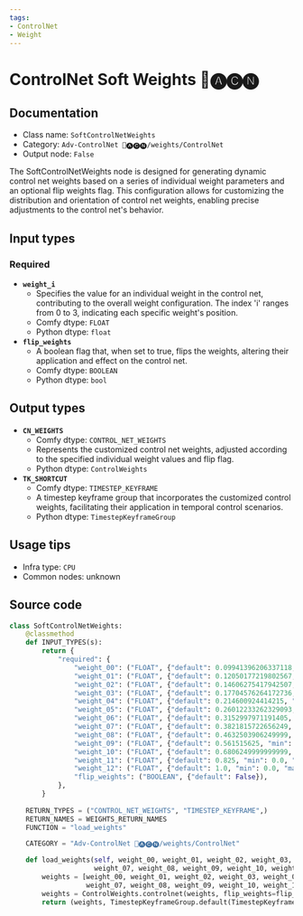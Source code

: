 ```yaml
---
tags:
- ControlNet
- Weight
---
```


# ControlNet Soft Weights 🛂🅐🅒🅝
## Documentation
- Class name: `SoftControlNetWeights`
- Category: `Adv-ControlNet 🛂🅐🅒🅝/weights/ControlNet`
- Output node: `False`

The SoftControlNetWeights node is designed for generating dynamic control net weights based on a series of individual weight parameters and an optional flip weights flag. This configuration allows for customizing the distribution and orientation of control net weights, enabling precise adjustments to the control net's behavior.
## Input types
### Required
- **`weight_i`**
    - Specifies the value for an individual weight in the control net, contributing to the overall weight configuration. The index 'i' ranges from 0 to 3, indicating each specific weight's position.
    - Comfy dtype: `FLOAT`
    - Python dtype: `float`
- **`flip_weights`**
    - A boolean flag that, when set to true, flips the weights, altering their application and effect on the control net.
    - Comfy dtype: `BOOLEAN`
    - Python dtype: `bool`
## Output types
- **`CN_WEIGHTS`**
    - Comfy dtype: `CONTROL_NET_WEIGHTS`
    - Represents the customized control net weights, adjusted according to the specified individual weight values and flip flag.
    - Python dtype: `ControlWeights`
- **`TK_SHORTCUT`**
    - Comfy dtype: `TIMESTEP_KEYFRAME`
    - A timestep keyframe group that incorporates the customized control weights, facilitating their application in temporal control scenarios.
    - Python dtype: `TimestepKeyframeGroup`
## Usage tips
- Infra type: `CPU`
- Common nodes: unknown


## Source code
```python
class SoftControlNetWeights:
    @classmethod
    def INPUT_TYPES(s):
        return {
            "required": {
                "weight_00": ("FLOAT", {"default": 0.09941396206337118, "min": 0.0, "max": 10.0, "step": 0.001}, ),
                "weight_01": ("FLOAT", {"default": 0.12050177219802567, "min": 0.0, "max": 10.0, "step": 0.001}, ),
                "weight_02": ("FLOAT", {"default": 0.14606275417942507, "min": 0.0, "max": 10.0, "step": 0.001}, ),
                "weight_03": ("FLOAT", {"default": 0.17704576264172736, "min": 0.0, "max": 10.0, "step": 0.001}, ),
                "weight_04": ("FLOAT", {"default": 0.214600924414215, "min": 0.0, "max": 10.0, "step": 0.001}, ),
                "weight_05": ("FLOAT", {"default": 0.26012233262329093, "min": 0.0, "max": 10.0, "step": 0.001}, ),
                "weight_06": ("FLOAT", {"default": 0.3152997971191405, "min": 0.0, "max": 10.0, "step": 0.001}, ),
                "weight_07": ("FLOAT", {"default": 0.3821815722656249, "min": 0.0, "max": 10.0, "step": 0.001}, ),
                "weight_08": ("FLOAT", {"default": 0.4632503906249999, "min": 0.0, "max": 10.0, "step": 0.001}, ),
                "weight_09": ("FLOAT", {"default": 0.561515625, "min": 0.0, "max": 10.0, "step": 0.001}, ),
                "weight_10": ("FLOAT", {"default": 0.6806249999999999, "min": 0.0, "max": 10.0, "step": 0.001}, ),
                "weight_11": ("FLOAT", {"default": 0.825, "min": 0.0, "max": 10.0, "step": 0.001}, ),
                "weight_12": ("FLOAT", {"default": 1.0, "min": 0.0, "max": 10.0, "step": 0.001}, ),
                "flip_weights": ("BOOLEAN", {"default": False}),
            },
        }
    
    RETURN_TYPES = ("CONTROL_NET_WEIGHTS", "TIMESTEP_KEYFRAME",)
    RETURN_NAMES = WEIGHTS_RETURN_NAMES
    FUNCTION = "load_weights"

    CATEGORY = "Adv-ControlNet 🛂🅐🅒🅝/weights/ControlNet"

    def load_weights(self, weight_00, weight_01, weight_02, weight_03, weight_04, weight_05, weight_06, 
                     weight_07, weight_08, weight_09, weight_10, weight_11, weight_12, flip_weights):
        weights = [weight_00, weight_01, weight_02, weight_03, weight_04, weight_05, weight_06, 
                   weight_07, weight_08, weight_09, weight_10, weight_11, weight_12]
        weights = ControlWeights.controlnet(weights, flip_weights=flip_weights)
        return (weights, TimestepKeyframeGroup.default(TimestepKeyframe(control_weights=weights)))

```
